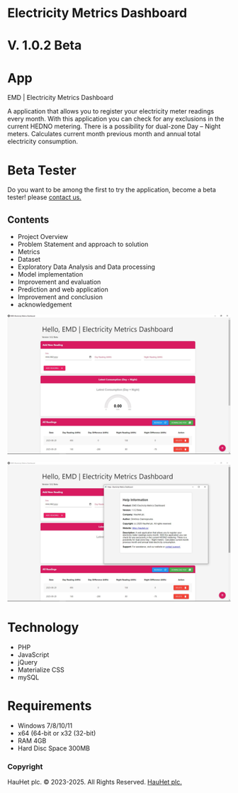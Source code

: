 # Electricity Metrics Dashboard
# V. 1.0.2 Beta

# App
EMD | Electricity Metrics Dashboard

A application that allows you to register your electricity meter readings every month. With this application you can check for any exclusions in the current HEDNO metering. There is a possibility for dual-zone Day – Night meters. Calculates current month previous month and annual total electricity consumption.

# Beta Tester
Do you want to be among the first to try the application, become a beta tester!
please <a href="https://hauhet.co/contact/" rel="noopener">contact us.</a>

## Contents

   * Project Overview
   * Problem Statement and approach to solution
   * Metrics 
   * Dataset 
   * Exploratory Data Analysis and Data processing
   * Model implementation
   * Improvement and evaluation
   * Prediction and web application
   * Improvement and conclusion
   * acknowledgement

![App](images/emd1.jpg) 

![App](images/emd2.jpg) 

# Technology
 * PHP
 * JavaScript
 * jQuery
 * Materialize CSS
 * mySQL

# Requirements
 * Windows 7/8/10/11
 * x64 (64-bit or x32 (32-bit)
 * RAM 4GB
 * Hard Disc Space 300MB



### Copyright

HauHet plc. © 2023-2025. All Rights Reserved. [HauHet plc.](https://hauhet.co/)
